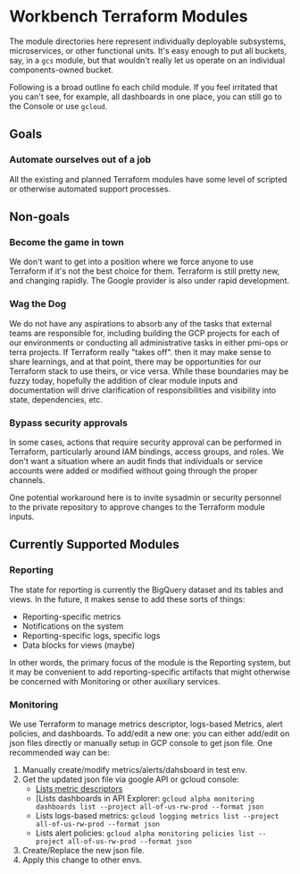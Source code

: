 # Workbench Terraform Modules
The module directories here represent individually deployable subsystems, 
microservices, or other functional units. It's easy enough to put all buckets, say,
in a `gcs` module, but that wouldn't really let us operate on an individual components-owned bucket.

Following is a broad outline fo each child module. If you feel irritated that you can't see, for example,
all dashboards in one place, you can still go to the Console or use `gcloud`.
## Goals
### Automate ourselves out of a job
All the existing and planned Terraform modules have some level of scripted or otherwise automated
support processes.
## Non-goals
### Become the game in town
We don't want to get into a position where we force anyone to use Terraform if it's not the best
choice for them. Terraform is still pretty new, and changing rapidly. The Google provider is also
under rapid development.  
### Wag the Dog
We do not have any aspirations to absorb any of the tasks that external teams are responsible for,
including building the GCP projects for each of our environments or conducting all administrative
tasks in either pmi-ops or terra projects. If Terraform really "takes off". then it may make sense to
share learnings, and at that point, there may be opportunities for our Terraform stack to use theirs,
or vice versa. While these boundaries may be fuzzy today, hopefully the addition of clear module
inputs and documentation will drive clarification of responsibilities and visibility into state,
dependencies, etc.
### Bypass security approvals
In some cases, actions that require security approval can be performed in Terraform, particularly
around IAM bindings, access groups, and roles. We don't want a situation where an audit finds that
individuals or service accounts were added or modified without going through the proper channels.

One potential workaround here is to invite sysadmin or security personnel to the private repository
to approve changes to the Terraform module inputs.

## Currently Supported Modules

### Reporting
The state for reporting is currently the BigQuery dataset and its tables and views. In the future,
it makes sense to add these sorts of things:
* Reporting-specific metrics
* Notifications on the system
* Reporting-specific logs, specific logs
* Data blocks for views (maybe)

In other words, the primary focus of the module is the Reporting system, but it may be convenient to
add reporting-specific artifacts that might otherwise be concerned with Monitoring or other auxiliary
services.

### Monitoring
We use Terraform to manage metrics descriptor, logs-based Metrics, alert policies, and dashboards. 
To add/edit a new one: you can either add/edit on json files directly or manually setup in GCP console to get json file.
One recommended way can be:
1. Manually create/modify metrics/alerts/dahsboard in test env. 
2. Get the updated json file via google API or gcloud console:
    * [Lists metric descriptors](https://cloud.google.com/monitoring/api/ref_v3/rest/v3/projects.metricDescriptors/list?apix_params=%7B%22name%22%3A%22projects%2Fall-of-us-rw-prod%22%2C%22filter%22%3A%22metric.type%20%3D%20starts_with(%5C%22logging.googleapis.com%2Fuser%5C%22)%22%7D)
    * [Lists dashboards in API Explorer: `gcloud alpha monitoring dashboards list --project all-of-us-rw-prod --format json`
    * Lists logs-based metrics: `gcloud logging metrics list --project all-of-us-rw-prod --format json`
    * Lists alert policies: `gcloud alpha monitoring policies list --project all-of-us-rw-prod --format json`
3. Create/Replace the new json file.
4. Apply this change to other envs.
